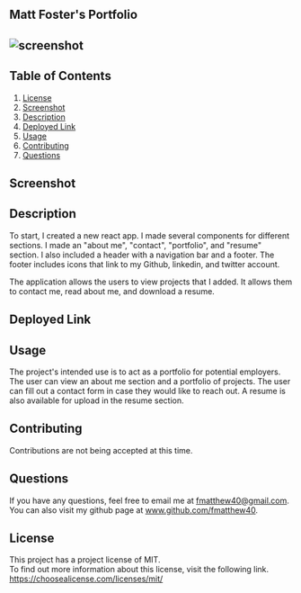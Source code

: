 ## Matt Foster's Portfolio

 ## ![screenshot](https://img.shields.io/badge/License-MIT-blue.svg)

  ## Table of Contents
  1.  [License](#license)
  2.  [Screenshot](#Screenshot)
  3.  [Description](#description)
  4.  [Deployed Link](#deployed-link)
  5.  [Usage](#usage)
  6.  [Contributing](#contributing)
  7.  [Questions](#questions)

 ## Screenshot



 ## Description
 To start, I created a new react app.  I made several components for different sections.  I made an "about me", "contact", "portfolio", and "resume" section.  I also included a header with a navigation bar and a footer.  The footer includes icons that link to my Github, linkedin, and twitter account.  

 The application allows the users to view projects that I added.  It allows them to contact me, read about me, and download a resume. 

 ## Deployed Link



 ## Usage 
 The project's intended use is to act as a portfolio for potential employers.  The user can view an about me section and a portfolio of projects. The user can fill out a contact form in case they would like to reach out.  A resume is also available for upload in the resume section.  

 ## Contributing 
 Contributions are not being accepted at this time.

 ## Questions
 If you have any questions, feel free to email me at fmatthew40@gmail.com. 
 You can also visit my github page at www.github.com/fmatthew40.

 ## License 
 This project has a project license of MIT.  
 To find out more information about this license, visit the following link.
 https://choosealicense.com/licenses/mit/